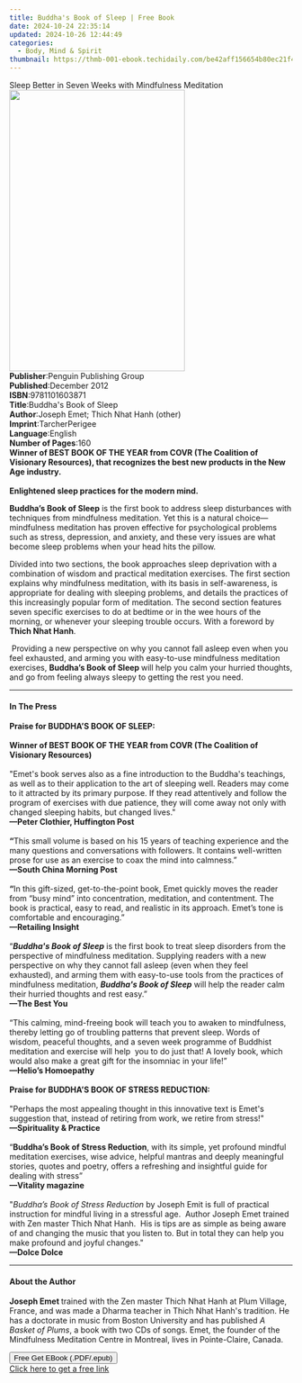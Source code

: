 ```yaml
---
title: Buddha's Book of Sleep | Free Book
date: 2024-10-24 22:35:14
updated: 2024-10-26 12:44:49
categories:
  - Body, Mind & Spirit
thumbnail: https://thmb-001-ebook.techidaily.com/be42aff156654b80ec21f41dde49ff6313895fe2ddda778bd0a90abba47ec0a6.jpg
---
```

<main id="book-container">
  <div class="flex flex-col">
    <div class="book-brief flex-1 py-6 px-4 sm:p-6 md:py-10 md:px-8">
      <!-- brief-->
      <div class="book-brief-main">
        Sleep Better in Seven Weeks with Mindfulness Meditation
      </div>
    </div>
    <div
      class="book-meta-info flex-1 grid gap-4 col-start-1 col-end-3 row-start-1 sm:mb-6 sm:grid-cols-4 lg:gap-6 lg:col-start-2 lg:row-end-6 lg:row-span-6 lg:mb-0"
    >
      <div
        class="book-meta-info-left place-content-center mt-4 p-4 text-sm leading-6 col-start-2 col-span-2 dark:text-slate-400"
      >
        <img
          class="w-full h-500 object-cover rounded-lg sm:h-255 sm:col-span-2 lg:col-span-full"
          src="https://img-001-ebook.techidaily.com/7d0648bc7ffd3ebb8160a0fb6fb79c1bffb1e7d861cd26d3cac8391055cccdaf.jpg"
          alt=""
          width="312"
          height="500"
        />
      </div>
      <div
        class="book-meta-info-right mt-2 col-start-1 row-start-2 col-span-3 self-center"
      >
        <!-- meta data  -->
        <div class="flex flex-col px-4 md:px-8">
          <div class="flex-1">
            <strong>Publisher</strong>:<span class="px-2"
              >Penguin Publishing Group</span
            >
          </div>
          <div class="flex-1">
            <strong>Published</strong>:<span class="px-2">December 2012</span>
          </div>
          <div class="flex-1">
            <strong>ISBN</strong>:<span class="px-2">9781101603871</span>
          </div>
          <div class="flex-1">
            <strong>Title</strong>:<span class="px-2"
              >Buddha&#39;s Book of Sleep</span
            >
          </div>
          <div class="flex-1">
            <strong>Author</strong>:<span class="px-2"
              >Joseph Emet; Thich Nhat Hanh (other)</span
            >
          </div>
          <div class="flex-1">
            <strong>Imprint</strong>:<span class="px-2">TarcherPerigee</span>
          </div>
          <div class="flex-1">
            <strong>Language</strong>:<span class="px-2">English</span>
          </div>
          <div class="flex-1">
            <strong>Number of Pages</strong>:<span class="px-2">160</span>
          </div>
        </div>
      </div>
    </div>
    <div class="book-description flex-1 py-6 px-4 sm:p-6 md:py-10 md:px-8">
      <div class="book-description-main">
        <div accordion-content="" id="description">
          <b
            >Winner of BEST BOOK OF THE YEAR from COVR (The Coalition of
            Visionary Resources), that recognizes the best new products in the
            New Age industry.</b
          ><br /><br /><b>Enlightened sleep practices for the modern mind.</b>
          <p>
            <b>Buddha’s Book of Sleep</b> is the first book to address sleep
            disturbances with techniques from mindfulness meditation. Yet this
            is a natural choice—mindfulness meditation has proven effective for
            psychological problems such as stress, depression, and anxiety, and
            these very issues are what become sleep problems when your head hits
            the pillow.
          </p>
          <p>
            Divided into two sections, the book approaches sleep deprivation
            with a combination of wisdom and practical meditation exercises. The
            first section explains why mindfulness meditation, with its basis in
            self-awareness, is appropriate for dealing with sleeping problems,
            and details the practices of this increasingly popular form of
            meditation. The second section features seven specific exercises to
            do at bedtime or in the wee hours of the morning, or whenever your
            sleeping trouble occurs. With a foreword by <b>Thich Nhat Hanh</b>.
          </p>
          <p>
            &nbsp;Providing a new perspective on why you cannot fall asleep even
            when you feel exhausted, and arming you with easy-to-use mindfulness
            meditation exercises, <b>Buddha’s Book of Sleep </b>will help you
            calm your hurried thoughts, and go from feeling always sleepy to
            getting the rest you need.
          </p>
        </div>
        <div class="accordion-fader"></div>
      </div>
    </div>
    <div class="book-excerpts flex-1 py-6 px-4 sm:p-6 md:py-10 md:px-8">
      <!-- excerpts-->
      <div class="book-excerpts-main">
        <hr />
        <h4 class="placeholder placeholder-heading">
          <span>In The Press</span>
        </h4>
        <p>
          <b>Praise for BUDDHA’S BOOK OF SLEEP:</b><br />&nbsp;<br /><b
            >Winner of BEST BOOK OF THE YEAR from COVR (The Coalition of
            Visionary Resources)</b
          ><br />&nbsp;<br />"Emet's book serves also as a fine introduction to
          the Buddha's teachings, as well as to their application to the art of
          sleeping well. Readers may come to it attracted by its primary
          purpose. If they read attentively and follow the program of exercises
          with due patience, they will come away not only with changed sleeping
          habits, but changed lives."<br /><b
            >—Peter Clothier, Huffington Post</b
          ><br />&nbsp;<br /><b>“</b>This small volume is based on his 15 years
          of teaching experience and the many questions and conversations with
          followers. It contains well-written prose for use as an exercise to
          coax the mind into calmness.”<br /><b>—South China Morning Post</b
          ><br />&nbsp;<br /><b>“</b>In this gift-sized, get-to-the-point book,
          Emet quickly moves the reader from “busy mind” into concentration,
          meditation, and contentment. The book is practical, easy to read, and
          realistic in its approach. Emet’s tone is comfortable and
          encouraging.”<br /><b>—Retailing Insight</b><br />&nbsp;<br />“<i
            ><b>Buddha's Book of Sleep</b></i
          >&nbsp;is the first book to treat sleep disorders from the perspective
          of mindfulness meditation. Supplying readers with a new perspective on
          why they cannot fall asleep (even when they feel exhausted), and
          arming them with easy-to-use tools from the practices of mindfulness
          meditation,&nbsp;<i><b>Buddha's Book of Sleep</b></i
          >&nbsp;will help the reader calm their hurried thoughts and rest
          easy.”<br /><b>—The Best You</b><br />&nbsp;<br />“This calming,
          mind-freeing book will teach you to awaken to mindfulness, thereby
          letting go of troubling patterns that prevent sleep. Words of wisdom,
          peaceful thoughts, and a seven week programme of Buddhist meditation
          and exercise will help&nbsp; you to do just that! A lovely book, which
          would also make a great gift for the insomniac in your life!”<br /><b
            >—Helio’s Homoepathy</b
          ><br />&nbsp;<br /><b>Praise for BUDDHA’S BOOK OF STRESS REDUCTION:</b
          ><br />&nbsp;<br />"Perhaps the most appealing thought in this
          innovative text is Emet's suggestion that, instead of retiring from
          work, we retire from stress!"<br /><b>—Spirituality &amp; Practice</b
          ><br />&nbsp;<br />“<b>Buddha’s Book of Stress Reduction</b>, with its
          simple, yet profound mindful meditation exercises, wise advice,
          helpful mantras and deeply meaningful stories, quotes and poetry,
          offers a refreshing and insightful guide for dealing with stress”<br /><b
            >—Vitality magazine</b
          ><br />&nbsp;<br />"<i>Buddha’s Book of Stress Reduction</i> by Joseph
          Emit is full of practical instruction for mindful living in a
          stressful age.&nbsp; Author Joseph Emet trained with Zen master Thich
          Nhat Hanh.&nbsp; His is tips are as simple as being aware of and
          changing the music that you listen to. But in total they can help you
          make profound and joyful changes."<br /><b>—Dolce Dolce</b><br />
        </p>
      </div>
    </div>
    <div class="book-about-author flex-1 py-6 px-4 sm:p-6 md:py-10 md:px-8">
      <!-- about author-->
      <div class="book-main-author-main">
        <hr />
        <h4 class="placeholder placeholder-heading">
          <span>About the Author</span>
        </h4>
        <p>
          <b>Joseph Emet </b>trained with the Zen master Thich Nhat Hanh at Plum
          Village, France, and was made a Dharma teacher in Thich Nhat Hanh's
          tradition. He has a doctorate in music from Boston&nbsp;University and
          has published <i>A Basket of Plums</i>, a book with two CDs of songs.
          Emet, the founder of the Mindfulness Meditation&nbsp;Centre in
          Montreal, lives in Pointe-Claire, Canada.
        </p>
      </div>
    </div>
    <div class="book-free-get flex-1 py-6 px-4 sm:p-6 md:py-10 md:px-8">
      <button
        id="btn-free-get"
        class="bg-blue-500 hover:bg-blue-700 text-white font-bold py-2 px-4 rounded"
      >
        Free Get EBook (.PDF/.epub)
      </button>
      <div id="countdown-display" class="px-2 text-lg mt-2"></div>
      <a
        id="free-link"
        class="hidden bg-blue-500 hover:bg-blue-700 text-white font-bold py-2 px-4 rounded"
        href="https://www.ebooks.com/en-us/book/976813/buddha-s-book-of-sleep/joseph-emet/"
        target="_blank"
        >Click here to get a free link</a
      >
    </div>
    <script>
      let countdownTime = 0;
      let countdownInterval = null;
      document
        .getElementById('btn-free-get')
        .addEventListener('click', startCountdown);
      function startCountdown() {
        countdownTime = new Date().getTime() + 60000 * 3;
        countdownInterval = setInterval(updateCountdown, 1000);
        document.getElementById('btn-free-get').disabled = true;
        document
          .getElementById('btn-free-get')
          .classList.add('bg-gray-500', 'cursor-not-allowed');
      }
      function updateCountdown() {
        let currentTime = new Date().getTime();
        let timeLeft = countdownTime - currentTime;
        let secondsLeft = Math.floor(timeLeft / 1000);
        document.getElementById('countdown-display').innerHTML =
          `Remaining time: ${secondsLeft} seconds.`;
        if (secondsLeft <= 0) {
          clearInterval(countdownInterval);
          document.getElementById('btn-free-get').classList.add('hidden');
          document.getElementById('free-link').classList.remove('hidden');
          document.getElementById('countdown-display').innerHTML = '';
        }
      }
    </script>
  </div>
</main>
